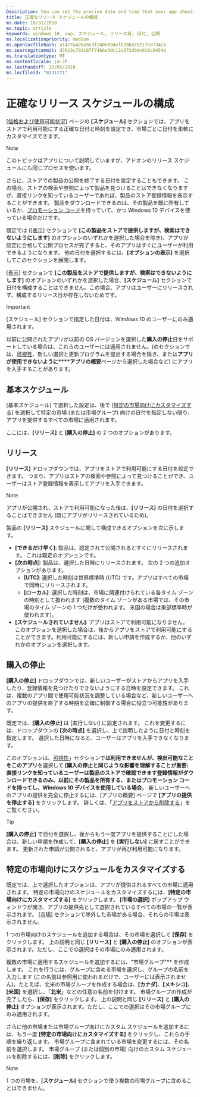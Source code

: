 ```yaml
---
Description: You can set the precise date and time that your app should become available in the Store, giving you greater flexibility and the ability to customize dates for different markets.
title: 正確なリリース スケジュールの構成
ms.date: 10/31/2018
ms.topic: article
keywords: windows 10, uwp, スケジュール, リリース日, 日付, 公開
ms.localizationpriority: medium
ms.openlocfilehash: a1477a426a9cdf240e694efb19bd7521fcd734cb
ms.sourcegitcommit: d7613c791107f74b6a3dc12a372d9de916c0454b
ms.translationtype: MT
ms.contentlocale: ja-JP
ms.lasthandoff: 12/05/2018
ms.locfileid: "8731771"
---
```

# <a name="configure-precise-release-scheduling"></a>正確なリリース スケジュールの構成

[[価格および使用可能状況]](set-app-pricing-and-availability.md) ページの **[スケジュール]** セクションでは、アプリをストアで利用可能にする正確な日付と時刻を設定でき、市場ごとに日付を柔軟にカスタマイズできます。

> [!NOTE]
> このトピックはアプリについて説明していますが、アドオンのリリース スケジュールにも同じプロセスを使います。

さらに、ストアでの製品の公開を終了する日付を設定することもできます。 この場合、ストアの検索や参照によって製品を見つけることはできなくなりますが、直接リンクを知っているユーザーであれば、製品のストア登録情報を表示することができます。 製品をダウンロードできるのは、その製品を既に所有しているか、[プロモーション コード](generate-promotional-codes.md)を持っていて、かつ Windows 10 デバイスを使っている場合だけです。

既定では ([[表示]](choose-visibility-options.md#discoverability) セクションで **[この製品をストアで提供しますが、検索はできないようにします]** のオプションのいずれかを選択した場合を除き)、アプリが認定に合格して公開プロセスが完了すると、そのアプリはすぐにユーザーが利用できるようになります。 他の日付を選択するには、**[オプションの表示]** を選択してこのセクションを展開します。

[[表示]](choose-visibility-options.md#discoverability) セクションで **[この製品をストアで提供しますが、検索はできないようにします]** のオプションのいずれかを選択した場合、**[スケジュール]** セクションで日付を構成することはできません。この場合、アプリはユーザーにリリースされず、構成するリリース日が存在しないためです。

> [!IMPORTANT]
> [スケジュール] セクションで指定した日付は、Windows 10 のユーザーにのみ適用されます。
>
>以前に公開されたアプリが以前の OS バージョンを選択した**購入の停止**日をサポートしている場合は、これらのユーザーには適用されません。(のセクションでは、[可視性](choose-visibility-options.md#discoverability)、新しい選択と更新プログラムを提出する場合を除き、または**アプリが使用できないように****アプリの概要**ページから選択した場合など) にアプリを入手することがあります。


## <a name="base-schedule"></a>基本スケジュール

[基本スケジュール] で選択した設定は、後で [[特定の市場向けにカスタマイズする]](#customize-the-schedule-for-specific-markets) を選択して特定の市場 (または市場グループ) 向けの日付を指定しない限り、アプリを提供するすべての市場に適用されます。

ここには、**[リリース]** と **[購入の停止]** の 2 つのオプションがあります。 

## <a name="release"></a>リリース

**[リリース]** ドロップダウンでは、アプリをストアで利用可能にする日付を設定できます。 つまり、アプリはストアの検索や参照によって見つけることができ、ユーザーはストア登録情報を表示してアプリを入手できます。

>[!NOTE]
> アプリが公開され、ストアで利用可能になった後は、**[リリース]** の日付を選択することはできません (既にアプリがリリースされているため)。

製品の **[リリース]** スケジュールに関して構成できるオプションを次に示します。
- **[できるだけ早く]**: 製品は、認定されて公開されるとすぐにリリースされます。 これは既定のオプションです。
- **[次の時点]**: 製品は、選択した日時にリリースされます。 次の 2 つの追加オプションがあります。
   - **[UTC]**: 選択した時刻は世界標準時 (UTC) です。アプリはすべての市場で同時にリリースされます。
   - **[ローカル]**: 選択した時刻は、市場に関連付けられている各タイム ゾーンの時刻として扱われます  (複数のタイム ゾーンがある市場では、その市場のタイム ゾーンの 1 つだけが使われます。 米国の場合は東部標準時が使われます)。
- **[スケジュールされていません]**: アプリはストアで利用可能になりません。 このオプションを選択した場合は、後からアプリをストアで利用可能にすることができます。利用可能にするには、新しい申請を作成するか、他のいずれかのオプションを選択します。


## <a name="stop-acquisition"></a>購入の停止

**[購入の停止]** ドロップダウンでは、新しいユーザーがストアからアプリを入手したり、登録情報を見つけたりできないようにする日時を設定できます。 これは、複数のアプリ間で使用可能状況を調整している場合など、新しいユーザーへのアプリの提供を終了する時期を正確に制御する場合に役立つ可能性があります。

既定では、**[購入の停止]** は [実行しない] に設定されます。 これを変更するには、ドロップダウンの **[次の時点]** を選択し、上で説明したように日付と時刻を指定します。 選択した日時になると、ユーザーはアプリを入手できなくなります。

このオプションは、[可視性](choose-visibility-options.md#discoverability)」セクションで**は利用できませんが、検出可能なことをこのアプリ**を選択して **[購入の停止と同じような影響を理解することが重要: 直接リンクを知っているユーザーは製品のストアで確認できます登録情報がダウンロードできるのみ、以前にその製品を所有する、またはプロモーション コードを持ってし、Windows 10 デバイスを使用している場合**。 新しいユーザーへのアプリの提供を完全に停止するには、[アプリの概要] ページで **[アプリの提供を停止する]** をクリックします。 詳しくは、「[アプリをストアから削除する](guidance-for-app-package-management.md#removing-an-app-from-the-store)」をご覧ください。

> [!TIP]
> **[購入の停止]** で日付を選択し、後からもう一度アプリを提供することにした場合は、新しい申請を作成して、**[購入の停止]** を **[実行しない]** に戻すことができます。 更新された申請が公開されると、アプリが再び利用可能になります。

## <a name="customize-the-schedule-for-specific-markets"></a>特定の市場向けにスケジュールをカスタマイズする 

既定では、上で選択したオプションは、アプリが提供されるすべての市場に適用されます。 特定の市場向けのスケジュールをカスタマイズするには、**[特定の市場向けにカスタマイズする]** をクリックします。 **[市場の選択]** ポップアップ ウィンドウが開き、アプリの提供先として選択されているすべての市場の一覧が表示されます。 [[市場]](define-pricing-and-market-selection.md) セクションで除外した市場がある場合、それらの市場は表示されません。 

1 つの市場向けのスケジュールを追加する場合は、その市場を選択して **[保存]** をクリックします。 上の説明と同じ **[リリース]** と **[購入の停止]** のオプションが表示されます。ただし、ここでの選択はその市場にのみ適用されます。

複数の市場に適用するスケジュールを追加するには、"市場グループ"** を作成します。 これを行うには、グループに含める市場を選択し、グループの名前を入力します  (この名前は参照用に使われるだけで、ユーザーには表示されません)。たとえば、北米の市場グループを作成する場合は、**[カナダ]**、**[メキシコ]**、**[米国]** を選択し、「**北米**」などの任意の名前を付けます。 市場グループの作成が完了したら、**[保存]** をクリックします。 上の説明と同じ **[リリース]** と **[購入の停止]** オプションが表示されます。ただし、ここでの選択はその市場グループにのみ適用されます。

さらに他の市場または市場グループ向けにカスタム スケジュールを追加するには、もう一度 **[特定の市場向けにカスタマイズする]** をクリックし、これらの手順を繰り返します。 市場グループに含まれている市場を変更するには、その名前を選択します。 市場グループ (または個別の市場) 向けのカスタム スケジュールを削除するには、**[削除]** をクリックします。

> [!NOTE]
> 1 つの市場を、**[スケジュール]** セクションで使う複数の市場グループに含めることはできません。 










